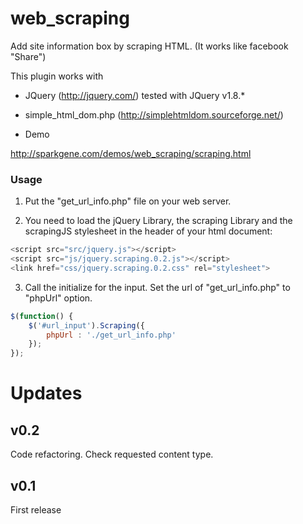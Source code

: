 web_scraping
============

Add site information box by scraping HTML. (It works like facebook "Share")

This plugin works with 

* JQuery (http://jquery.com/) tested with JQuery v1.8.*
* simple_html_dom.php (http://simplehtmldom.sourceforge.net/)

* Demo

 http://sparkgene.com/demos/web_scraping/scraping.html


### Usage
1. Put the "get_url_info.php" file on your web server.

2. You need to load the jQuery Library, the scraping Library and the scrapingJS stylesheet in the header of your html document:

```javascript
<script src="src/jquery.js"></script>
<script src="js/jquery.scraping.0.2.js"></script>
<link href="css/jquery.scraping.0.2.css" rel="stylesheet">
```

3. Call the initialize for the input.
Set the url of "get_url_info.php" to "phpUrl" option.  

```javascript
$(function() {
    $('#url_input').Scraping({
        phpUrl : './get_url_info.php'
    });
});
```

Updates
============

## v0.2
 Code refactoring.
 Check requested content type.

## v0.1
 First release